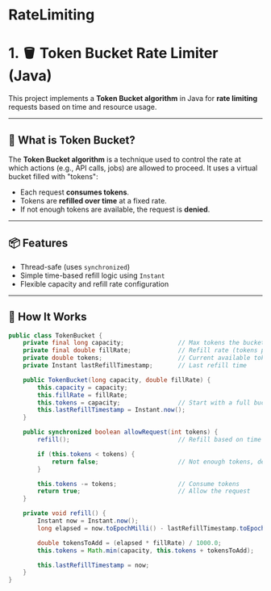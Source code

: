 # RateLimiting

# 1. 🪣 Token Bucket Rate Limiter (Java)

This project implements a **Token Bucket algorithm** in Java for **rate limiting** requests based on time and resource usage.

---

## 📌 What is Token Bucket?

The **Token Bucket algorithm** is a technique used to control the rate at which actions (e.g., API calls, jobs) are allowed to proceed. It uses a virtual bucket filled with "tokens":

- Each request **consumes tokens**.
- Tokens are **refilled over time** at a fixed rate.
- If not enough tokens are available, the request is **denied**.

---

## 📦 Features

- Thread-safe (uses `synchronized`)
- Simple time-based refill logic using `Instant`
- Flexible capacity and refill rate configuration

---

## 🧠 How It Works

```java
public class TokenBucket {
    private final long capacity;               // Max tokens the bucket can hold
    private final double fillRate;             // Refill rate (tokens per second)
    private double tokens;                     // Current available tokens
    private Instant lastRefillTimestamp;       // Last refill time

    public TokenBucket(long capacity, double fillRate) {
        this.capacity = capacity;
        this.fillRate = fillRate;
        this.tokens = capacity;                // Start with a full bucket
        this.lastRefillTimestamp = Instant.now();
    }

    public synchronized boolean allowRequest(int tokens) {
        refill();                              // Refill based on time passed

        if (this.tokens < tokens) {
            return false;                      // Not enough tokens, deny
        }

        this.tokens -= tokens;                 // Consume tokens
        return true;                           // Allow the request
    }

    private void refill() {
        Instant now = Instant.now();
        long elapsed = now.toEpochMilli() - lastRefillTimestamp.toEpochMilli();

        double tokensToAdd = (elapsed * fillRate) / 1000.0;
        this.tokens = Math.min(capacity, this.tokens + tokensToAdd);

        this.lastRefillTimestamp = now;
    }
}
